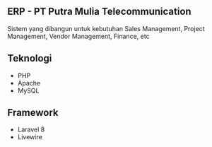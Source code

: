 ## ERP - PT Putra Mulia Telecommunication

Sistem yang dibangun untuk kebutuhan Sales Management, Project Management, Vendor Management, Finance, etc

## Teknologi

- PHP 
- Apache
- MySQL

## Framework
- Laravel 8
- Livewire
